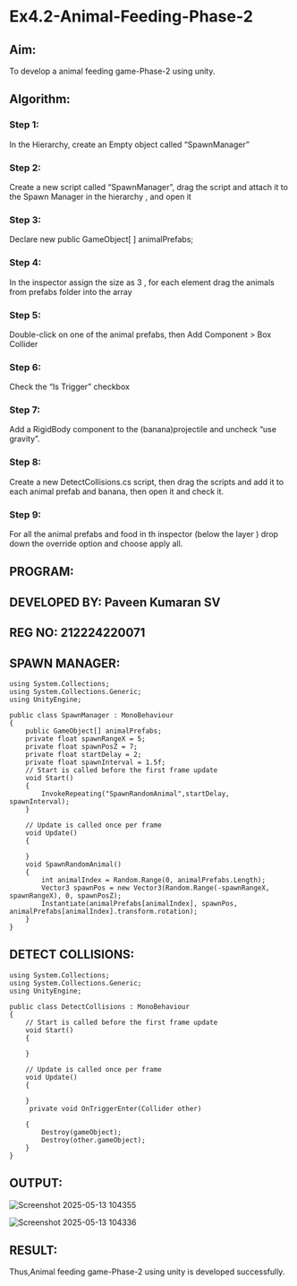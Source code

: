 # Ex4.2-Animal-Feeding-Phase-2
## Aim:
To develop a animal feeding game-Phase-2 using unity.

## Algorithm:
### Step 1:
In the Hierarchy, create an Empty object called “SpawnManager”

### Step 2:
Create a new script called “SpawnManager”, drag the script and attach it to the Spawn Manager in the hierarchy , and open it

### Step 3:
Declare new public GameObject[ ] animalPrefabs;

### Step 4:
In the inspector assign the size as 3 , for each element drag the animals from prefabs folder into the array

### Step 5:
Double-click on one of the animal prefabs, then Add Component > Box Collider

### Step 6:
Check the “Is Trigger” checkbox

### Step 7:
Add a RigidBody component to the (banana)projectile and uncheck “use gravity”.

### Step 8:
Create a new DetectCollisions.cs script, then drag the scripts and add it to each animal prefab and banana, then open it and check it.

### Step 9:
For all the animal prefabs and food in th inspector (below the layer ) drop down the override option and choose apply all.

## PROGRAM:
## DEVELOPED BY: Paveen Kumaran SV
## REG NO: 212224220071
## SPAWN MANAGER:
```
using System.Collections;
using System.Collections.Generic;
using UnityEngine;

public class SpawnManager : MonoBehaviour
{
    public GameObject[] animalPrefabs;
    private float spawnRangeX = 5;
    private float spawnPosZ = 7;
    private float startDelay = 2;
    private float spawnInterval = 1.5f;
    // Start is called before the first frame update
    void Start()
    {
        InvokeRepeating("SpawnRandomAnimal",startDelay, spawnInterval);
    }

    // Update is called once per frame
    void Update()
    {
        
    }
    void SpawnRandomAnimal()
    {
        int animalIndex = Random.Range(0, animalPrefabs.Length);
        Vector3 spawnPos = new Vector3(Random.Range(-spawnRangeX, spawnRangeX), 0, spawnPosZ);
        Instantiate(animalPrefabs[animalIndex], spawnPos, animalPrefabs[animalIndex].transform.rotation);
    }
}
```
## DETECT COLLISIONS:
```
using System.Collections;
using System.Collections.Generic;
using UnityEngine;

public class DetectCollisions : MonoBehaviour
{
    // Start is called before the first frame update
    void Start()
    {
        
    }

    // Update is called once per frame
    void Update()
    {
        
    }
     private void OnTriggerEnter(Collider other)

    {
        Destroy(gameObject);
        Destroy(other.gameObject);
    }
}
```
## OUTPUT:
![Screenshot 2025-05-13 104355](https://github.com/user-attachments/assets/3d70a242-e814-436a-9132-0b7602e58d01)

![Screenshot 2025-05-13 104336](https://github.com/user-attachments/assets/2966ac3f-a21f-4311-a093-34b49b078e27)


## RESULT:
Thus,Animal feeding game-Phase-2 using unity is developed successfully.

